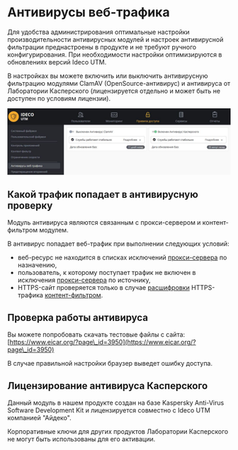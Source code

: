 # Антивирусы веб-трафика

Для удобства администрирования оптимальные настройки производительности антивирусных модулей и настроек антивирусной фильтрации преднастроены в продукте и не требуют ручного конфигурирования. При необходимости настройки оптимизируются в обновлениях версий Ideco UTM.

В настройках вы можете включить или выключить антивирусную фильтрацию модулями ClamAV (OpenSource-антивирус) и антивируса от Лаборатории Касперского (лицензируется отдельно и может быть не доступен по условиям лицензии).

![](../attachments/7110815/7110817.jpg)

## Какой трафик попадает в антивирусную проверку

Модуль антивируса являются связанным с прокси-сервером и контент-фильтром модулем.

В антивирус попадает веб-трафик при выполнении следующих условий:

* веб-ресурс не находится в списках исключений [прокси-сервера](../services/proxy/) по назначению,
* пользователь, к которому поступает трафик не включен в исключения [прокси-сервера](../services/proxy/) по источнику,
* HTTPS-сайт проверяется только в случае [расшифровки](content-filter/filtering-https-traffic.md) HTTPS-трафика [контент-фильтром](content-filter/).

## Проверка работы антивируса

Вы можете попробовать скачать тестовые файлы с сайта: [https://www.eicar.org/?page\_id=3950](https://www.eicar.org/?page\_id=3950)

В случае правильной настройки браузер выведет ошибку доступа.

## Лицензирование антивируса Касперского

Данный модуль в нашем продукте создан на базе Kaspersky Anti-Virus Software Development Kit и лицензируется совместно с Ideco UTM компанией "Айдеко".

Корпоративные ключи для других продуктов Лаборатории Касперского не могут быть использованы для его активации.
